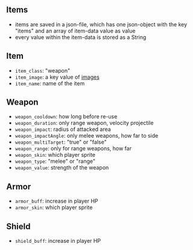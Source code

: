 ## Items
- items are saved in a json-file, which has one json-object with the key "items" and an array of item-data value as value
- every value within the item-data is stored as a String

## Item
+ `item_class`: "weapon"
+ `item_image`: a key value of [images](image_conventions.md)
+ `item_name`: name of the item

## Weapon
+ `weapon_cooldown`: how long before re-use
+ `weapon_duration`: only range weapon, velocity projectile
+ `weapon_impact`: radius of attacked area
+ `weapon_impactAngle`: only melee weapons, how far to side
+ `weapon_multiTarget`: "true" or "false"
+ `weapon_range`: only for range weapons, how far
+ `weapon_skin`: which player sprite
+ `weapon_type`: "melee" or "range"
+ `weapon_value`: strength of the weapon

## Armor
+ `armor_buff`: increase in player HP
+ `armor_skin`: which player sprite

## Shield
+ `shield_buff`: increase in player HP